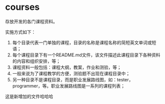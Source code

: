 ﻿# courses
存放开发的各门课程资料。

实施方式如下：<br />
1. 每个目录代表一门单独的课程，目录的名称是课程名称的简短英文单词或短语；<br />
2. 每个课程目录下有一个README.md文件，该文件描述此课程目录下各种资料的内容和组织安排，等；<br />
3. 课程资料一般包括：课程大纲，教案，作业和测验，等；<br />
4. 一般来说为了课程教学的方便，测验题不出现在课程目录中；<br />
5. 另一种目录不是课程目录，而是职业发展路线图，如：tester，programmer，等。职业发展路线图是一系列的课程列表；<br />


这是新增加的文件哈哈哈
